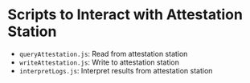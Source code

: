 # Scripts to Interact with Attestation Station

- `queryAttestation.js`: Read from attestation station
- `writeAttestation.js`: Write to attestation station
- `interpretLogs.js`: Interpret results from attestation station
